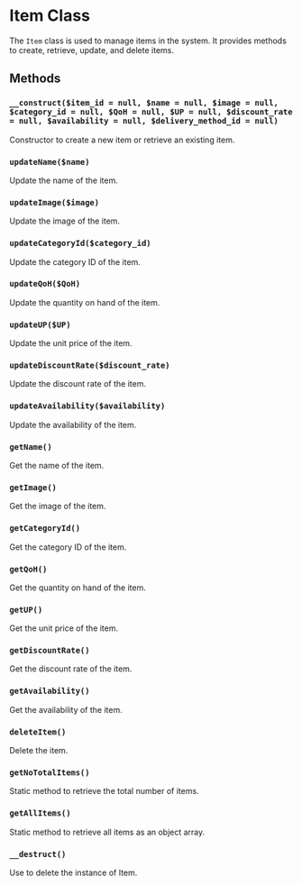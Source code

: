 # Item Class

The `Item` class is used to manage items in the system. It provides methods to create, retrieve, update, and delete items.

## Methods

### `__construct($item_id = null, $name = null, $image = null, $category_id = null, $QoH = null, $UP = null, $discount_rate = null, $availability = null, $delivery_method_id = null)`
Constructor to create a new item or retrieve an existing item.

### `updateName($name)`
Update the name of the item.

### `updateImage($image)`
Update the image of the item.

### `updateCategoryId($category_id)`
Update the category ID of the item.

### `updateQoH($QoH)`
Update the quantity on hand of the item.

### `updateUP($UP)`
Update the unit price of the item.

### `updateDiscountRate($discount_rate)`
Update the discount rate of the item.

### `updateAvailability($availability)`
Update the availability of the item.

### `getName()`
Get the name of the item.

### `getImage()`
Get the image of the item.

### `getCategoryId()`
Get the category ID of the item.

### `getQoH()`
Get the quantity on hand of the item.

### `getUP()`
Get the unit price of the item.

### `getDiscountRate()`
Get the discount rate of the item.

### `getAvailability()`
Get the availability of the item.

### `deleteItem()`
Delete the item.

### `getNoTotalItems()`
Static method to retrieve the total number of items.

### `getAllItems()`
Static method to retrieve all items as an object array.

### `__destruct()`
Use to delete the instance of Item.
